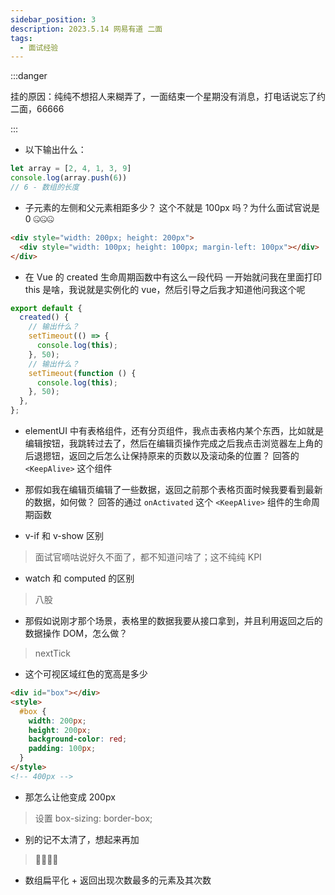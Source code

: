 ```yaml
---
sidebar_position: 3
description: 2023.5.14 网易有道 二面
tags:
  - 面试经验
---
```


:::danger

挂的原因：纯纯不想招人来糊弄了，一面结束一个星期没有消息，打电话说忘了约二面，66666

:::

- 以下输出什么：
```js
let array = [2, 4, 1, 3, 9]
console.log(array.push(6))
// 6 - 数组的长度
```

- 子元素的左侧和父元素相距多少？
这个不就是 100px 吗？为什么面试官说是 0 🤐🤐🤐
```html
<div style="width: 200px; height: 200px">
  <div style="width: 100px; height: 100px; margin-left: 100px"></div>
</div>
```

- 在 Vue 的 created 生命周期函数中有这么一段代码
一开始就问我在里面打印 this 是啥，我说就是实例化的 vue，然后引导之后我才知道他问我这个呢
```js
export default {
  created() {
    // 输出什么？
    setTimeout(() => {
      console.log(this);
    }, 50);
    // 输出什么？
    setTimeout(function () {
      console.log(this);
    }, 50);
  },
};
```

- elementUI 中有表格组件，还有分页组件，我点击表格内某个东西，比如就是编辑按钮，我跳转过去了，然后在编辑页操作完成之后我点击浏览器左上角的后退摁钮，返回之后怎么让保持原来的页数以及滚动条的位置？
回答的 `<KeepAlive>` 这个组件

- 那假如我在编辑页编辑了一些数据，返回之前那个表格页面时候我要看到最新的数据，如何做？
回答的通过 `onActivated` 这个 `<KeepAlive>` 组件的生命周期函数

- v-if 和 v-show 区别
> 面试官嘀咕说好久不面了，都不知道问啥了；这不纯纯 KPI

- watch 和 computed 的区别
> 八股

- 那假如说刚才那个场景，表格里的数据我要从接口拿到，并且利用返回之后的数据操作 DOM，怎么做？
> nextTick

- 这个可视区域红色的宽高是多少
```html
<div id="box"></div>
<style>
  #box {
    width: 200px;
    height: 200px;
    background-color: red;
    padding: 100px;
  }
</style>
<!-- 400px -->
```


- 那怎么让他变成 200px
> 设置 box-sizing: border-box;

- 别的记不太清了，想起来再加
> 📝📝📝📝

- 数组扁平化 + 返回出现次数最多的元素及其次数
